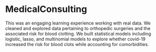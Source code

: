 # MedicalConsulting
This was an engaging learning experience working with real data. We cleaned and explored data pertaining to orthopedic surgeries and the associated risk 
for blood clotting. We built statistical models including logistic, lasso, and multinomial models to explore whether covid-19 increased the risk for blood 
clots while accounting for comorbidities. 
